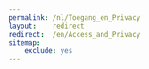 ```yaml
---
permalink: /nl/Toegang_en_Privacy
layout:    redirect
redirect:  /en/Access_and_Privacy
sitemap:
    exclude: yes
---
```


